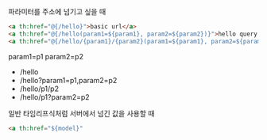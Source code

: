 파라미터를 주소에 넘기고 싶을 때
```HTML
<a th:href="@{/hello}">basic url</a>
<a th:href="@{/hello(param1=${param1}, param2=${param2})}">hello query param</a>
<a th:href="@{/hello/{param1}/{param2}(param1=${param1}, param2=${param2})}">path variable</a><a th:href="@{/hello/{param1}(param1=${param1}, param2=${param2})}">path variable + query parameter</a>
```
param1=p1
param2=p2
* /hello
* /hello?param1=p1,param2=p2
* /hello/p1/p2
* /hello/p1?param2=p2

일반 타임리프식처럼 서버에서 넘긴 값을 사용할 때
```HTML
<a th:href="${model}"
```